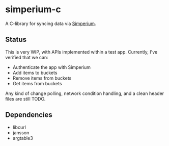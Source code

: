 # simperium-c

A C-library for syncing data via [Simperium](https://simperium.com/).

## Status

This is very WIP, with APIs implemented within a test app. Currently, I've
verified that we can:
* Authenticate the app with Simperium
* Add items to buckets
* Remove items from buckets
* Get items from buckets

Any kind of change polling, network condition handling, and a clean header files
are still TODO.

## Dependencies

- libcurl
- jansson
- argtable3
